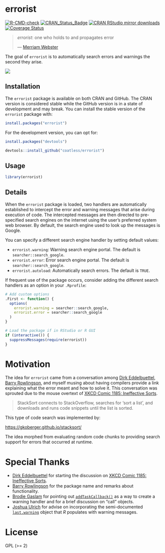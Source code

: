 
<!-- README.md is generated from README.Rmd. Please edit that file -->

# errorist

<!-- badges: start -->

[![R-CMD-check](https://github.com/r-assist/errorist/actions/workflows/R-CMD-check.yaml/badge.svg)](https://github.com/r-assist/errorist/actions/workflows/R-CMD-check.yaml)
[![CRAN_Status_Badge](http://www.r-pkg.org/badges/version/errorist)](https://cran.r-project.org/package=errorist)
[![CRAN RStudio mirror
downloads](http://cranlogs.r-pkg.org/badges/errorist)](http://www.r-pkg.org/pkg/errorist)
[![Coverage
Status](https://img.shields.io/codecov/c/github/r-assist/errorist/master.svg)](https://codecov.io/github/r-assist/errorist?branch=master)
<!-- badges: end -->

> *errorist*: one who holds to and propagates error
>
> — [Merriam
> Webster](https://www.merriam-webster.com/dictionary/errorist)

The goal of `errorist` is to automatically search errors and warnings
the second they arise.

![](https://media.giphy.com/media/l1IBjB9qJ2jOnntOU/giphy.gif)

## Installation

The `errorist` package is available on both CRAN and GitHub. The CRAN
version is considered stable while the GitHub version is in a state of
development and may break. You can install the stable version of the
`errorist` package with:

``` r
install.packages("errorist")
```

For the development version, you can opt for:

``` r
install.packages("devtools")

devtools::install_github("coatless/errorist")
```

## Usage

``` r
library(errorist)
```

## Details

When the `errorist` package is loaded, two handlers are automatically
established to intercept the error and warning messages that arise
during execution of code. The intercepted messages are then directed to
pre-specified search engines on the internet using the user’s preferred
system web browser. By default, the search engine used to look up the
messages is Google.

You can specify a different search engine handler by setting default
values:

- `errorist.warning`: Warning search engine portal. The default is
  `searcher::search_google`.
- `errorist.error`: Error search engine portal. The default is
  `searcher::search_google`.
- `errorist.autoload`: Automatically search errors. The default is
  `TRUE`.

If frequent use of the package occurs, consider adding the different
search handlers as an option in your `.Rprofile`:

``` r
# Add custom options
.First <- function() {
  options(
    errorist.warning = searcher::search_google,
    errorist.error = searcher::search_google
  )
}

# Load the package if in RStudio or R GUI
if (interactive()) {
  suppressMessages(require(errorist))
}
```

# Motivation

The idea for `errorist` came from a conversation among [Dirk
Eddelbuettel](http://dirk.eddelbuettel.com), [Barry
Rowlingson](http://barry.rowlingson.com), and myself musing about having
compilers provide a link explaining what the error meant and how to
solve it. This conversation was sprouted due to the mouse overtext of
[XKCD Comic 1185: Ineffective Sorts](https://xkcd.com/1185/).

> StackSort connects to StackOverflow, searches for ‘sort a list’, and
> downloads and runs code snippets until the list is sorted.

This type of code search was implemented by:

<https://gkoberger.github.io/stacksort/>

The idea morphed from evaluating random code chunks to providing search
support for errors that occurred at runtime.

# Special Thanks

- [Dirk Eddelbuettel](http://dirk.eddelbuettel.com) for starting the
  discussion on [XKCD Comic 1185: Ineffective
  Sorts](https://xkcd.com/1185/).
- [Barry Rowlingson](http://barry.rowlingson.com) for the package name
  and remarks about functionality.
- [Brodie Gaslam](http://www.brodieg.com/) for pointing out
  [`addTaskCallback()`](https://stat.ethz.ch/R-manual/R-devel/library/base/html/taskCallback.html)
  as a way to create a warning handler and for a brief discussion on
  “call” objects.
- [Joshua Ulrich](https://github.com/joshuaulrich/) for advise on
  incorporating the semi-documented
  [`last.warning`](https://stat.ethz.ch/R-manual/R-devel/library/base/html/warning.html)
  object that *R* populates with warning messages.

# License

GPL (\>= 2)
